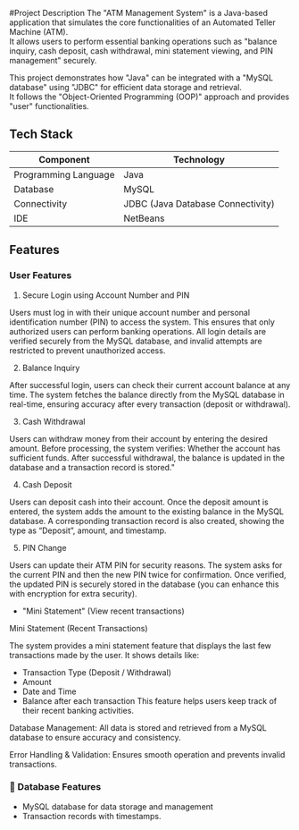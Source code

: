 #Project Description
The "ATM Management System" is a Java-based application that simulates the core functionalities of an Automated Teller Machine (ATM).  
It allows users to perform essential banking operations such as "balance inquiry, cash deposit, cash withdrawal, mini statement viewing, and PIN management" securely.

This project demonstrates how "Java" can be integrated with a "MySQL database" using "JDBC" for efficient data storage and retrieval.  
It follows the "Object-Oriented Programming (OOP)" approach and provides  "user" functionalities.

## Tech Stack

| Component | Technology |
|------------|-------------|
| Programming Language | Java |
| Database | MySQL |
| Connectivity | JDBC (Java Database Connectivity) |
| IDE | NetBeans |

## Features

###  User Features

 1. Secure Login using Account Number and PIN

Users must log in with their unique account number and personal identification number (PIN) to access the system.
This ensures that only authorized users can perform banking operations.
All login details are verified securely from the MySQL database, and invalid attempts are restricted to prevent unauthorized access.

2. Balance Inquiry

After successful login, users can check their current account balance at any time.
The system fetches the balance directly from the MySQL database in real-time, ensuring accuracy after every transaction (deposit or withdrawal).

3. Cash Withdrawal

Users can withdraw money from their account by entering the desired amount.
Before processing, the system verifies:
Whether the account has sufficient funds.
After successful withdrawal, the balance is updated in the database and a transaction record is stored."

4. Cash Deposit

Users can deposit cash into their account.
Once the deposit amount is entered, the system adds the amount to the existing balance in the MySQL database.
A corresponding transaction record is also created, showing the type as “Deposit”, amount, and timestamp.

5. PIN Change

Users can update their ATM PIN for security reasons.
The system asks for the current PIN and then the new PIN twice for confirmation.
Once verified, the updated PIN is securely stored in the database (you can enhance this with encryption for extra security).
- "Mini Statement" (View recent transactions)

Mini Statement (Recent Transactions)

The system provides a mini statement feature that displays the last few transactions made by the user.
It shows details like:
- Transaction Type (Deposit / Withdrawal)
- Amount
- Date and Time
- Balance after each transaction
 This feature helps users keep track of their recent banking activities.

Database Management: All data is stored and retrieved from a MySQL database to ensure accuracy and consistency.

Error Handling & Validation: Ensures smooth operation and prevents invalid transactions.

### 💾 Database Features
- MySQL database for data storage and management
- Transaction records with timestamps.
